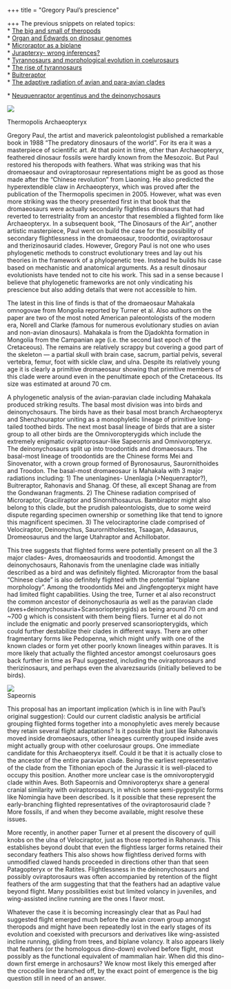 +++
title = "Gregory Paul’s prescience"

+++
The previous snippets on related topics:  
\* [The big and small of
theropods](http://manasataramgini.wordpress.com/2007/06/big-and-small-of-theropods.html)  
\* [Organ and Edwards on dinosaur
genomes](http://manasataramgini.wordpress.com/2007/03/organ-and-edwards-on-dinosaur-genomes.html)  
\* [Microraptor as a
biplane](http://manasataramgini.wordpress.com/2007/01/microraptor-as-biplane.html)  
\* [Jurapterxy- wrong
inferences?](http://manasataramgini.wordpress.com/2006/03/jurapterxy-wrong-inferences.html)  
\* [Tyrannosaurs and morphological evolution in
coelurosaurs](http://manasataramgini.wordpress.com/2006/02/tyrannosaurs-and-morphological.html)  
\* [The rise of
tyrannosaurs](http://manasataramgini.wordpress.com/2006/02/rise-of-tyrannosaurs.html)  
\*
[Buitreraptor](http://manasataramgini.wordpress.com/2005/10/buitreraptor.html)  
\* [The adaptive radiation of avian and para-avian
clades](http://manasataramgini.wordpress.com/2005/02/adaptive-radiation-of-avian-and-para.html)

\* [Neuquenraptor argentinus and the
deinonychosaurs](http://manasataramgini.wordpress.com/2005/02/neuquenraptor-argentinus-and.html)

[![](https://i1.wp.com/bp1.blogger.com/_ZhvcTTaaD_4/RvX8XEaSUdI/AAAAAAAAAOk/dJkgPiar3Gk/s320/thermopolis_archie.jpg)](http://bp1.blogger.com/_ZhvcTTaaD_4/RvX8XEaSUdI/AAAAAAAAAOk/dJkgPiar3Gk/s1600-h/thermopolis_archie.jpg)

Thermopolis Archaeopteryx

Gregory Paul, the artist and maverick paleontologist published a
remarkable book in 1988 “The predatory dinosaurs of the world”. For its
era it was a masterpiece of scientific art. At that point in time, other
than Archaeopteryx, feathered dinosaur fossils were hardly known from
the Mesozoic. But Paul restored his theropods with feathers. What was
striking was that his dromaeosaur and oviraptorosaur representations
might be as good as those made after the “Chinese revolution” from
Liaoning. He also predicted the hyperextendible claw in Archaeopteryx,
which was proved after the publication of the Thermopolis specimen in
2005. However, what was even more striking was the theory presented
first in that book that the dromaeosaurs were actually secondarily
flightless dinosaurs that had reverted to terrestriality from an
ancestor that resembled a flighted form like Archaeopteryx. In a
subsequent book, “The Dinosaurs of the Air”, another artistic
masterpiece, Paul went on build the case for the possibility of
secondary flightlessness in the dromaeosaur, troodontid, oviraptorosaur
and therizinosaurid clades. However, Gregory Paul is not one who uses
phylogenetic methods to construct evolutionary trees and lay out his
theories in the framework of a phylogenetic tree. Instead he builds his
case based on mechanistic and anatomical arguments. As a result dinosaur
evolutionists have tended not to cite his work. This sad in a sense
because I believe that phylogenetic frameworks are not only vindicating
his prescience but also adding details that were not accessible to him.

The latest in this line of finds is that of the dromaeosaur Mahakala
omnogovae from Mongolia reported by Turner et al. Also authors on the
paper are two of the most noted American paleontologists of the modern
era, Norell and Clarke (famous for numerous evolutionary studies on
avian and non-avian dinosaurs). Mahakala is from the Djadokhta formation
in Mongolia from the Campanian age (i.e. the second last epoch of the
Cretaceous). The remains are relatively scrappy but covering a good part
of the skeleton — a partial skull with brain case, sacrum, partial
pelvis, several vertebra, femur, foot with sickle claw, and ulna.
Despite its relatively young age it is clearly a primitive dromaeosaur
showing that primitive members of this clade were around even in the
penultimate epoch of the Cretaceous. Its size was estimated at around 70
cm.

A phylogenetic analysis of the avian-paravian clade including Mahakala
produced striking results. The basal most division was into birds and
deinonychosaurs. The birds have as their basal most branch Archaeopteryx
and Shenzhouraptor uniting as a monophyletic lineage of primitive
long-tailed toothed birds. The next most basal lineage of birds that are
a sister group to all other birds are the Omnivoropterygids which
include the extremely enigmatic oviraptorosaur-like Sapeornis and
Omnivoropteryx. The deinonychosaurs split up into troodontids and
dromaeosaurs. The basal-most lineage of troodontids are the Chinese
forms Mei and Sinovenator, with a crown group formed of Byronosaurus,
Saurornithoides and Troodon. The basal-most dromaeosaur is Mahakala with
3 major radiations including: 1) The unenlagines- Unenlagia
(\>Nequenraptor?), Buitreraptor, Rahonavis and Shanag. Of these, all
except Shanag are from the Gondwanan fragments. 2) The Chinese radiation
comprised of Microraptor, Graciliraptor and Sinornithosaurus.
Bambiraptor might also belong to this clade, but the prudish
paleontologists, due to some weird dispute regarding specimen ownership
or something like that tend to ignore this magnificent specimen. 3) The
velociraptorine clade comprised of Velociraptor, Deinonychus,
Saurornitholestes, Tsaagan, Adasaurus, Dromeosaurus and the large
Utahraptor and Achillobator.

This tree suggests that flighted forms were potentially present on all
the 3 major clades- Aves, dromaeosaurids and troodontid. Amongst the
deinonychosaurs, Rahonavis from the unenlagine clade was initially
described as a bird and was definitely flighted. Microraptor from the
basal “Chinese clade” is also definitely flighted with the potential
“biplane morphology”. Among the troodontids Mei and Jingfengopteryx
might have had limited flight capabilities. Using the tree, Turner et al
also reconstruct the common ancestor of deinonychosauria as well as the
paravian clade (aves+deinonychosauria+Scansoriopterygids) as being
around 70 cm and \~700 g which is consistent with them being fliers.
Turner et al do not include the enigmatic and poorly preserved
scansoriopterygids, which could further destabilize their clades in
different ways. There are other fragmentary forms like Pedopenna, which
might unify with one of the known clades or form yet other poorly known
lineages within paraves. It is more likely that actually the flighted
ancestor amongst coelurosaurs goes back further in time as Paul
suggested, including the oviraptorosaurs and therizinosaurs, and perhaps
even the alvarezsaurids (initially believed to be birds).

[![](https://i1.wp.com/bp0.blogger.com/_ZhvcTTaaD_4/RvX790aSUcI/AAAAAAAAAOc/1Isczus6mQk/s320/sapeornis.jpg)](http://bp0.blogger.com/_ZhvcTTaaD_4/RvX790aSUcI/AAAAAAAAAOc/1Isczus6mQk/s1600-h/sapeornis.jpg)  
Sapeornis

This proposal has an important implication (which is in line with Paul’s
original suggestion): Could our current cladistic analysis be artificial
grouping flighted forms together into a monophyletic aves merely because
they retain several flight adaptations? Is it possible that just like
Rahonavis moved inside dromaeosaurs, other lineages currently grouped
inside aves might actually group with other coelurosaur groups. One
immediate candidate for this Archaeopteryx itself. Could it be that it
is actually close to the ancestor of the entire paravian clade. Being
the earliest representative of the clade from the Tithonian epoch of the
Jurassic it is well-placed to occupy this position. Another more unclear
case is the omnivoropterygid clade within Aves. Both Sapeornis and
Omnivoropteryx share a general cranial similarity with oviraptorosaurs,
in which some semi-pygostylic forms like Nomingia have been described.
Is it possible that these represent the early-branching flighted
representatives of the oviraptorosaurid clade ? More fossils, if and
when they become available, might resolve these issues.

More recently, in another paper Turner et al present the discovery of
quill knobs on the ulna of Velociraptor, just as those reported in
Rahonavis. This establishes beyond doubt that even the flightless larger
forms retained their secondary feathers This also shows how flightless
derived forms with unmodified clawed hands proceeded in directions other
than that seen Patagopteryx or the Ratites. Flightlessness in the
deinonychosaurs and possibly oviraptorosaurs was often accompanied by
retention of the flight feathers of the arm suggesting that that the
feathers had an adaptive value beyond flight. Many possibilities exist
but limited volancy in juveniles, and wing-assisted incline running are
the ones I favor most.

Whatever the case it is becoming increasingly clear that as Paul had
suggested flight emerged much before the avian crown group amongst
theropods and might have been repeatedly lost in the early stages of its
evolution and coexisted with precursors and derivatives like
wing-assisted incline running, gliding from trees, and biplane volancy.
It also appears likely that feathers (or the homologous dino-down)
evolved before flight, most possibly as the functional equivalent of
mammalian hair. When did this dino-down first emerge in archosaurs? We
know most likely this emerged after the crocodile line branched off, by
the exact point of emergence is the big question still in need of an
answer.
